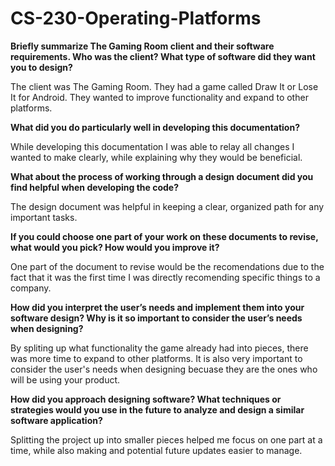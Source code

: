 # CS-230-Operating-Platforms

**Briefly summarize The Gaming Room client and their software requirements. Who was the client? What type of software did they want you to design?**

The client was The Gaming Room. They had a game called Draw It or Lose It for Android. They wanted to improve functionality and expand to other platforms. 

**What did you do particularly well in developing this documentation?**

While developing this documentation I was able to relay all changes I wanted to make clearly, while explaining why they would be beneficial. 

**What about the process of working through a design document did you find helpful when developing the code?**

The design document was helpful in keeping a clear, organized path for any important tasks. 

**If you could choose one part of your work on these documents to revise, what would you pick? How would you improve it?**

One part of the document to revise would be the recomendations due to the fact that it was the first time I was directly recomending specific things to a company. 

**How did you interpret the user’s needs and implement them into your software design? Why is it so important to consider the user’s needs when designing?**

By spliting up what functionality the game already had into pieces, there was more time to expand to other platforms. It is also very important to consider the user's needs when designing becuase they are the ones who will be using your product. 

**How did you approach designing software? What techniques or strategies would you use in the future to analyze and design a similar software application?**

Splitting the project up into smaller pieces helped me focus on one part at a time, while also making and potential future updates easier to manage.
